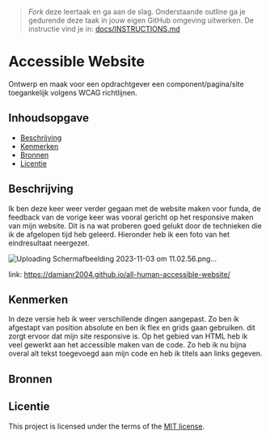> _Fork_ deze leertaak en ga aan de slag. Onderstaande outline ga je gedurende deze taak in jouw eigen GitHub omgeving uitwerken. De instructie vind je in: [docs/INSTRUCTIONS.md](https://github.com/fdnd-task/all-human-accessible-website/blob/main/docs/INSTRUCTIONS.md)

# Accessible Website

Ontwerp en maak voor een opdrachtgever een component/pagina/site toegankelijk volgens WCAG richtlijnen.

## Inhoudsopgave

  * [Beschrijving](#beschrijving)
  * [Kenmerken](#kenmerken)
  * [Bronnen](#bronnen)
  * [Licentie](#licentie)

## Beschrijving
Ik ben deze keer weer verder gegaan met de website maken voor funda, de feedback van de vorige keer was vooral gericht op het responsive maken van mijn website. Dit is na wat proberen goed gelukt door de technieken die ik de afgelopen tijd heb geleerd. Hieronder heb ik een foto van het eindresultaat neergezet.  
<!-- Voeg een mooie poster visual toe 📸 -->
![Uploading Scherm­afbeelding 2023-11-03 om 11.02.56.png…]()


link: https://damianr2004.github.io/all-human-accessible-website/

## Kenmerken

In deze versie heb ik weer verschillende dingen aangepast. Zo ben ik afgestapt van position absolute en ben ik flex en grids gaan gebruiken. dit zorgt ervoor dat mijn site responsive is. Op het gebied van HTML heb ik veel gewerkt aan het accessible maken van de code. Zo heb ik nu bijna overal alt tekst toegevoegd aan mijn code en heb ik titels aan links gegeven. 



## Bronnen

## Licentie


This project is licensed under the terms of the [MIT license](./LICENSE).

